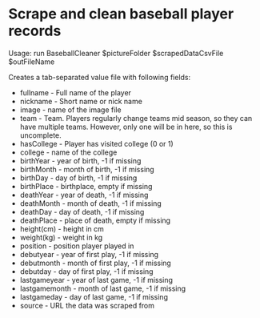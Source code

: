 # Scrape and clean baseball player records

Usage: run BaseballCleaner $pictureFolder $scrapedDataCsvFile $outFileName

Creates a tab-separated value file with following fields:

* fullname - Full name of the player
* nickname - Short name or nick name
* image - name of the image file
* team - Team. Players regularly change teams mid season, so they can have multiple teams. However, only one will be in here, so this is uncomplete.
* hasCollege - Player has visited college (0 or 1)
* college - name of the college
* birthYear - year of birth, -1 if missing
* birthMonth - month of birth, -1 if missing
* birthDay - day of birth, -1 if missing
* birthPlace - birthplace, empty if missing
* deathYear - year of death, -1 if missing
* deathMonth - month of death, -1 if missing
* deathDay - day of death, -1 if missing
* deathPlace - place of death, empty if missing
* height(cm) - height in cm
* weight(kg) - weight in kg
* position - position player played in
* debutyear - year of first play, -1 if missing
* debutmonth - month of first play, -1 if missing
* debutday - day of first play, -1 if missing
* lastgameyear - year of last game, -1 if missing
* lastgamemonth - month of last game, -1 if missing
* lastgameday - day of last game, -1 if missing
* source - URL the data was scraped from
